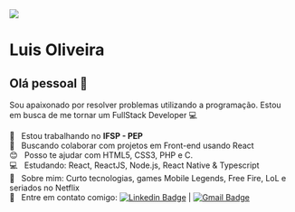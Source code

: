 <img width="auto" src="https://user-images.githubusercontent.com/50784155/108943475-a9dc5480-7637-11eb-96a5-c724c8a7ee9a.png">


# Luis Oliveira

## Olá pessoal 👋
Sou apaixonado por resolver problemas utilizando a programação.
Estou em busca de me tornar um FullStack Developer :computer:

 :rocket:  &nbsp; Estou trabalhando no **IFSP - PEP**
 <br/> :purple_heart: &nbsp; Buscando colaborar com projetos em Front-end usando React
 <br/> :blush: &nbsp; Posso te ajudar com HTML5, CSS3, PHP e C.
 <br/> :computer: &nbsp; Estudando: React, ReactJS, Node.js, React Native & Typescript
 <br/> 💬  &nbsp; Sobre mim: Curto tecnologias, games Mobile Legends, Free Fire, LoL e seriados no Netflix
 <br/> :email: &nbsp; Entre em contato comigo: [![Linkedin Badge](https://img.shields.io/badge/-LuisOliveira-blue?style=flat-square&logo=Linkedin&logoColor=white&link=https://www.linkedin.com/in/laco3/)](https://www.linkedin.com/in/laco3/) 
| 
[![Gmail Badge](https://img.shields.io/badge/-luis.oliveira10031992@gmail.com-c14438?style=flat-square&logo=Gmail&logoColor=white&link=mailto:luis.oliveira10031992@gmail.com)](mailto:tgmarinho@gmail.com)

